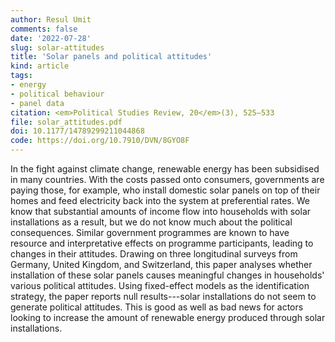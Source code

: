 ```yaml
---
author: Resul Umit
comments: false
date: '2022-07-28'
slug: solar-attitudes
title: 'Solar panels and political attitudes'
kind: article
tags:
- energy
- political behaviour
- panel data
citation: <em>Political Studies Review, 20</em>(3), 525–533
file: solar_attitudes.pdf
doi: 10.1177/14789299211044868
code: https://doi.org/10.7910/DVN/8GYO8F
---
```



In the fight against climate change, renewable energy has been subsidised in many countries. With the costs passed onto consumers, governments are paying those, for example, who install domestic solar panels on top of their homes and feed electricity back into the system at preferential rates. We know that substantial amounts of income flow into households with solar installations as a result, but we do not know much about the political consequences. Similar government programmes are known to have resource and interpretative effects on programme participants, leading to changes in their attitudes. Drawing on three longitudinal surveys from Germany, United Kingdom, and Switzerland, this paper analyses whether installation of these solar panels causes meaningful changes in households' various political attitudes. Using fixed-effect models as the identification strategy, the paper reports null results---solar installations do not seem to generate political attitudes. This is good as well as bad news for actors looking to increase the amount of renewable energy produced through solar installations. 